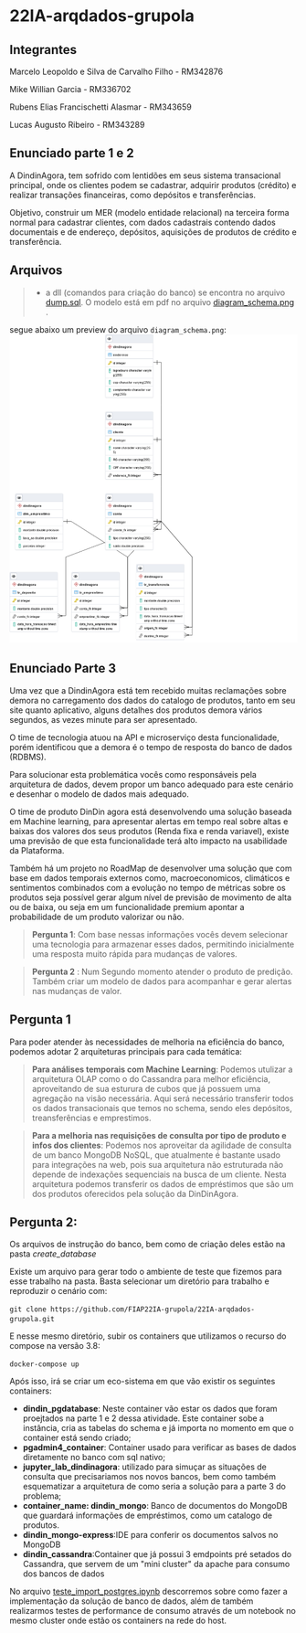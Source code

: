 # 22IA-arqdados-grupola

## Integrantes
Marcelo Leopoldo e Silva de Carvalho Filho - RM342876

Mike Willian Garcia - RM336702

Rubens Elias Francischetti Alasmar - RM343659

Lucas Augusto Ribeiro - RM343289

## Enunciado parte 1 e 2

A DindinAgora, tem sofrido com lentidões em seus sistema transacional principal, onde os clientes
podem se cadastrar, adquirir produtos (crédito) e realizar transações financeiras, como depósitos e
transferências.

Objetivo, construir um MER (modelo entidade relacional) na terceira forma normal para cadastrar
clientes, com dados cadastrais contendo dados documentais e de endereço, depósitos, aquisições de
produtos de crédito e transferência.

## Arquivos

> * a dll (comandos para criação do banco) se encontra no arquivo [dump.sql](/create_database/dump.sql).
>  O modelo está em pdf no arquivo [diagram_schema.png](/diagram_schema.png) . 

segue abaixo um preview do arquivo `diagram_schema.png`:
![image](https://raw.githubusercontent.com/FIAP22IA-grupola/22IA-arqdados-grupola/main/diagram_schema.png)

## Enunciado Parte 3

Uma vez que a DindinAgora está tem recebido muitas reclamações sobre demora no carregamento
dos dados do catalogo de produtos, tanto em seu site quanto aplicativo, alguns detalhes dos 
produtos demora vários segundos, as vezes minute para ser apresentado.

O time de tecnologia atuou na API e microserviço desta funcionalidade, porém identificou que a 
demora é o tempo de resposta do banco de dados (RDBMS).

Para solucionar esta problemática vocês como responsáveis pela arquitetura de dados, devem propor
um banco adequado para este cenário e desenhar o modelo de dados mais adequado.

O time de produto DinDin agora está desenvolvendo uma solução baseada em Machine learning, 
para apresentar alertas em tempo real sobre altas e baixas dos valores dos seus produtos (Renda fixa
e renda variavel), existe uma previsão de que esta funcionalidade terá alto impacto na usabilidade da 
Plataforma.

Também há um projeto no RoadMap de desenvolver uma solução que com base em dados temporais
externos como, macroeconomicos, climáticos e sentimentos combinados com a evolução no tempo 
de métricas sobre os produtos seja possível gerar algum nível de previsão de movimento de alta ou
de baixa, ou seja em um funcionalidade premium apontar a probabilidade de um produto valorizar
ou não.

> **Pergunta 1**: Com base nessas informações vocês devem selecionar uma tecnologia para armazenar esses dados,
permitindo inicialmente uma resposta muito rápida para mudanças de valores. 

>**Pergunta 2** : Num Segundo 
momento atender o produto de predição.
Também criar um modelo de dados para acompanhar e gerar alertas nas mudanças de valor.

## Pergunta 1
Para poder atender às necessidades de melhoria na eficiência do banco, podemos adotar 2 arquiteturas principais para cada temática:

> **Para análises temporais com Machine Learning**: Podemos utulizar a arquitetura OLAP como o do Cassandra para melhor eficiência, aproveitando de sua esturura de cubos que já possuem uma agregação na visão necessária. Aqui será necessário transferir todos os dados transacionais que temos no schema, sendo eles depósitos, treansferências e emprestimos.

> **Para a melhoria nas requisições de consulta por tipo de produto e infos dos clientes**: Podemos nos aproveitar da agilidade de consulta de um banco MongoDB NoSQL, que atualmente é bastante usado para integrações na web, pois sua arquitetura não estruturada não depende de indexações sequenciais na busca de um cliente. Nesta arquitetura podemos transferir os dados de empréstimos que são um dos produtos oferecidos pela solução da DinDinAgora.

## Pergunta 2:

Os arquivos de instrução do banco, bem como de criação deles estão na pasta *create_database*

Existe um arquivo para gerar todo o ambiente de teste que fizemos para esse trabalho na pasta. Basta selecionar um diretório para trabalho e reproduzir o cenário com:

`git clone https://github.com/FIAP22IA-grupola/22IA-arqdados-grupola.git`

E nesse mesmo diretório, subir os containers que utilizamos o recurso do compose na versão 3.8: 

`docker-compose up`

Após isso, irá se criar um eco-sistema em que vão existir os seguintes containers:

- **dindin_pgdatabase**: Neste container vão estar os dados que foram proejtados na parte 1 e 2 dessa atividade. Este container sobe a instância, cria as tabelas do schema e já importa no momento em que o container está sendo criado;
- **pgadmin4_container**: Container usado para verificar as bases de dados diretamente no banco com sql nativo;
- **jupyter_lab_dindinagora**: utilizado para simuçar as situações de consulta que precisariamos nos novos bancos, bem como também esquematizar a arquitetura de como seria a solução para a parte 3 do problema;
- **container_name: dindin_mongo**: Banco de documentos do MongoDB que guardará informações de empréstimos, como um catalogo de produtos.
- **dindin_mongo-express**:IDE para conferir os documentos salvos no MongoDB
- **dindin_cassandra**:Container que já possui 3 emdpoints pré setados do Cassandra, que servem de um "mini cluster" da apache para consumo dos bancos de dados

No arquivo [teste_import_postgres.ipynb](teste_import_postgres.ipynb) descorremos sobre como fazer a implementação da solução de banco de dados, além de também realizarmos testes de performance de consumo através de um notebook no mesmo cluster onde estão os containers na rede do host.
